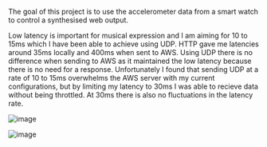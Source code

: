 The goal of this project is to use the accelerometer data from a smart watch to control a synthesised web output.

Low latency is important for musical expression and I am aiming for 10 to 15ms which I have been able to achieve using UDP. HTTP gave me latencies around 35ms locally and 400ms when sent to AWS. Using UDP there is no difference when sending to AWS as it maintained the low latency because there is no need for a response. Unfortunately I found that sending UDP at a rate of 10 to 15ms overwhelms the AWS server with my current configurations, but by limiting my latency to 30ms I was able to recieve data without being throttled. At 30ms there is also no fluctuations in the latency rate.

![image](https://github.com/user-attachments/assets/b4f17029-b728-426f-adb4-05e5f9d9b2e5)

![image](https://github.com/user-attachments/assets/181c7d6a-a148-4620-9193-718a8b03ec71)

